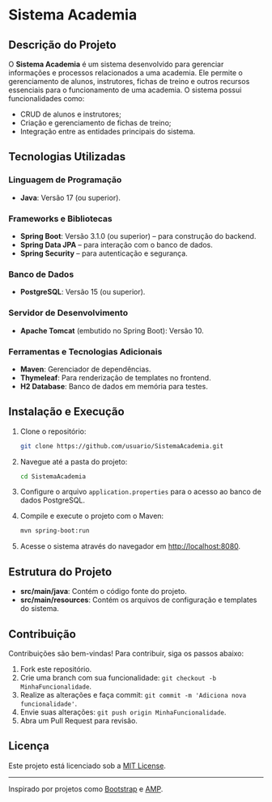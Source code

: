# Sistema Academia

## Descrição do Projeto
O **Sistema Academia** é um sistema desenvolvido para gerenciar informações e processos relacionados a uma academia. Ele permite o gerenciamento de alunos, instrutores, fichas de treino e outros recursos essenciais para o funcionamento de uma academia. O sistema possui funcionalidades como:

- CRUD de alunos e instrutores;
- Criação e gerenciamento de fichas de treino;
- Integração entre as entidades principais do sistema.

## Tecnologias Utilizadas

### Linguagem de Programação
- **Java**: Versão 17 (ou superior).

### Frameworks e Bibliotecas
- **Spring Boot**: Versão 3.1.0 (ou superior) – para construção do backend.
- **Spring Data JPA** – para interação com o banco de dados.
- **Spring Security** – para autenticação e segurança.

### Banco de Dados
- **PostgreSQL**: Versão 15 (ou superior).

### Servidor de Desenvolvimento
- **Apache Tomcat** (embutido no Spring Boot): Versão 10.

### Ferramentas e Tecnologias Adicionais
- **Maven**: Gerenciador de dependências.
- **Thymeleaf**: Para renderização de templates no frontend.
- **H2 Database**: Banco de dados em memória para testes.

## Instalação e Execução
1. Clone o repositório:
   ```bash
   git clone https://github.com/usuario/SistemaAcademia.git
   ```

2. Navegue até a pasta do projeto:
   ```bash
   cd SistemaAcademia
   ```

3. Configure o arquivo `application.properties` para o acesso ao banco de dados PostgreSQL.

4. Compile e execute o projeto com o Maven:
   ```bash
   mvn spring-boot:run
   ```

5. Acesse o sistema através do navegador em [http://localhost:8080](http://localhost:8080).

## Estrutura do Projeto
- **src/main/java**: Contém o código fonte do projeto.
- **src/main/resources**: Contém os arquivos de configuração e templates do sistema.

## Contribuição
Contribuições são bem-vindas! Para contribuir, siga os passos abaixo:
1. Fork este repositório.
2. Crie uma branch com sua funcionalidade: `git checkout -b MinhaFuncionalidade`.
3. Realize as alterações e faça commit: `git commit -m 'Adiciona nova funcionalidade'`.
4. Envie suas alterações: `git push origin MinhaFuncionalidade`.
5. Abra um Pull Request para revisão.

## Licença
Este projeto está licenciado sob a [MIT License](LICENSE).

---
Inspirado por projetos como [Bootstrap](https://github.com/twbs/bootstrap) e [AMP](https://github.com/amphp/amp).


